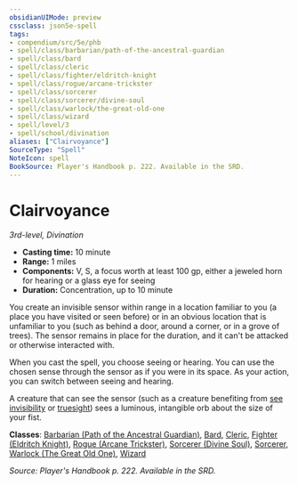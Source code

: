 ```yaml
---
obsidianUIMode: preview
cssclass: json5e-spell
tags:
- compendium/src/5e/phb
- spell/class/barbarian/path-of-the-ancestral-guardian
- spell/class/bard
- spell/class/cleric
- spell/class/fighter/eldritch-knight
- spell/class/rogue/arcane-trickster
- spell/class/sorcerer
- spell/class/sorcerer/divine-soul
- spell/class/warlock/the-great-old-one
- spell/class/wizard
- spell/level/3
- spell/school/divination
aliases: ["Clairvoyance"]
SourceType: "Spell"
NoteIcon: spell
BookSource: Player's Handbook p. 222. Available in the SRD.
---
```

# Clairvoyance
*3rd-level, Divination*  

- **Casting time:** 10 minute
- **Range:** 1 miles
- **Components:** V, S, a focus worth at least 100 gp, either a jeweled horn for hearing or a glass eye for seeing
- **Duration:** Concentration, up to 10 minute

You create an invisible sensor within range in a location familiar to you (a place you have visited or seen before) or in an obvious location that is unfamiliar to you (such as behind a door, around a corner, or in a grove of trees). The sensor remains in place for the duration, and it can't be attacked or otherwise interacted with.

When you cast the spell, you choose seeing or hearing. You can use the chosen sense through the sensor as if you were in its space. As your action, you can switch between seeing and hearing.

A creature that can see the sensor (such as a creature benefiting from [see invisibility](/2-Mechanics/CLI/spells/see-invisibility.md) or [truesight](/2-Mechanics/CLI/rules/senses.md#truesight)) sees a luminous, intangible orb about the size of your fist.

**Classes**: [Barbarian (Path of the Ancestral Guardian)](/2-Mechanics/CLI/classes/barbarian-path-of-the-ancestral-guardian-xge.md), [Bard](/2-Mechanics/CLI/classes/bard.md), [Cleric](/2-Mechanics/CLI/classes/cleric.md), [Fighter (Eldritch Knight)](/2-Mechanics/CLI/classes/fighter-eldritch-knight.md), [Rogue (Arcane Trickster)](/2-Mechanics/CLI/classes/rogue-arcane-trickster.md), [Sorcerer (Divine Soul)](/2-Mechanics/CLI/classes/sorcerer-divine-soul-xge.md), [Sorcerer](/2-Mechanics/CLI/classes/sorcerer.md), [Warlock (The Great Old One)](/2-Mechanics/CLI/classes/warlock-the-great-old-one.md), [Wizard](/2-Mechanics/CLI/classes/wizard.md)

*Source: Player's Handbook p. 222. Available in the SRD.*